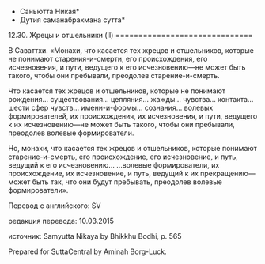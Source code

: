 * Саньютта Никая*
* Дутия саманабрахмана сутта*

12\.30\. Жрецы и отшельники \(II\)
\=\=\=\=\=\=\=\=\=\=\=\=\=\=\=\=\=\=\=\=\=\=\=\=\=\=\=\=\=\=

В Саваттхи\. «Монахи, что касается тех жрецов и отшельников, которые не понимают старения\-и\-смерти, его происхождения, его исчезновения, и пути, ведущего к его исчезновению—не может быть такого, чтобы они пребывали, преодолев старение\-и\-смерть\.

Что касается тех жрецов и отшельников, которые не понимают рождения… существования… цепляния… жажды… чувства… контакта… шести сфер чувств… имени\-и\-формы… сознания… волевых формирователей, их происхождения, их исчезновения, и пути, ведущего к их исчезновению—не может быть такого, чтобы они пребывали, преодолев волевые формирователи\.

Но, монахи, что касается тех жрецов и отшельников, которые понимают старение\-и\-смерть, его происхождение, его исчезновение, и путь, ведущий к его исчезновению… …волевые формирователи, их происхождение, их исчезновение, и путь, ведущий к их прекращению—может быть так, что они будут пребывать, преодолев волевые формирователи»\.

Перевод с английского: SV

редакция перевода: 10\.03\.2015

источник: Samyutta Nikaya by Bhikkhu Bodhi, p\. 565

Prepared for SuttaCentral by Aminah Borg\-Luck\.